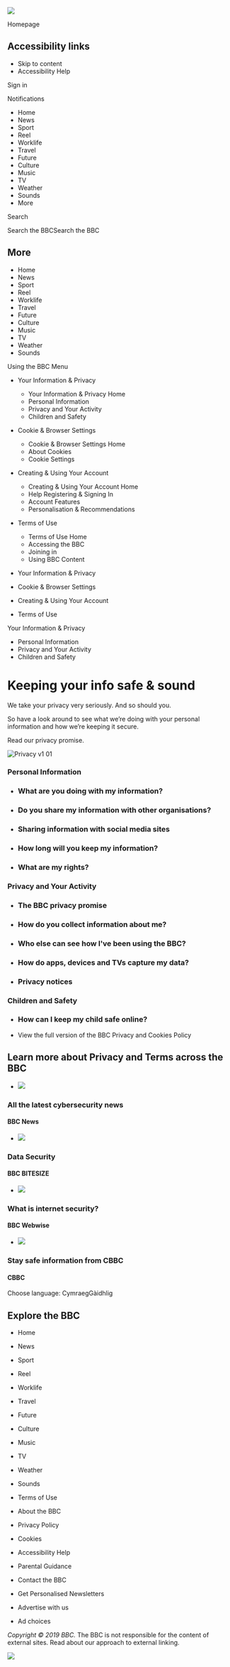 ![](https://a1.api.bbc.co.uk/hit.xiti?&col=1&from=p&ptag=js&s=598253&p=unknown&x2=\[responsive\]&x3=\[bbc_website\]&x4=\[en\]&x8=\[reverb-0.10.0-nojs\]&x10=\[\]&x11=\[\])

Homepage

## Accessibility links

  * Skip to content
  * Accessibility Help

Sign in

Notifications

  * Home
  * News
  * Sport
  * Reel
  * Worklife
  * Travel
  * Future
  * Culture
  * Music
  * TV
  * Weather
  * Sounds
  * More

Search

Search the BBCSearch the BBC

## More

  * Home
  * News
  * Sport
  * Reel
  * Worklife
  * Travel
  * Future
  * Culture
  * Music
  * TV
  * Weather
  * Sounds

Using the BBC Menu

  * Your Information & Privacy 
    * Your Information & Privacy Home
    * Personal Information
    * Privacy and Your Activity
    * Children and Safety
  * Cookie & Browser Settings 
    * Cookie & Browser Settings Home
    * About Cookies
    * Cookie Settings
  * Creating & Using Your Account 
    * Creating & Using Your Account Home
    * Help Registering & Signing In
    * Account Features
    * Personalisation & Recommendations
  * Terms of Use 
    * Terms of Use Home
    * Accessing the BBC
    * Joining in
    * Using BBC Content

  * Your Information & Privacy 
  * Cookie & Browser Settings 
  * Creating & Using Your Account 
  * Terms of Use 

Your Information & Privacy

  * Personal Information
  * Privacy and Your Activity
  * Children and Safety

# Keeping your info safe & sound

We take your privacy very seriously. And so should you.

So have a look around to see what we’re doing with your personal information
and how we’re keeping it secure.

Read our privacy promise.

![Privacy v1 01](//ichef.bbci.co.uk/images/ic/960xn/p0492qj1.png)

### Personal Information

  * ### What are you doing with my information?

  * ### Do you share my information with other organisations?

  * ### Sharing information with social media sites

  * ### How long will you keep my information?

  * ### What are my rights?

### Privacy and Your Activity

  * ### The BBC privacy promise

  * ### How do you collect information about me?

  * ### Who else can see how I've been using the BBC?

  * ### How do apps, devices and TVs capture my data?

  * ### Privacy notices

### Children and Safety

  * ### How can I keep my child safe online?

  * View the full version of the BBC Privacy and Cookies Policy

## Learn more about Privacy and Terms across the BBC

  * ![](//ichef.bbci.co.uk/images/ic/272x153/p043l59x.png)

### All the latest cybersecurity news

#### BBC News

  * ![](//ichef.bbci.co.uk/images/ic/272x153/p0452pqy.png)

### Data Security

#### BBC BITESIZE

  * ![](//ichef.bbci.co.uk/images/ic/272x153/p0452ptv.png)

### What is internet security?

#### BBC Webwise

  * ![](//ichef.bbci.co.uk/images/ic/272x153/p0452pyl.png)

### Stay safe information from CBBC

#### CBBC

Choose language: CymraegGàidhlig

## Explore the BBC

  * Home
  * News
  * Sport
  * Reel
  * Worklife
  * Travel
  * Future
  * Culture
  * Music
  * TV
  * Weather
  * Sounds

  * Terms of Use
  * About the BBC
  * Privacy Policy
  * Cookies
  * Accessibility Help
  * Parental Guidance
  * Contact the BBC
  * Get Personalised Newsletters
  * Advertise with us
  * Ad choices

 _Copyright © 2019 BBC._ The BBC is not responsible for the content of
external sites. Read about our approach to external linking.

![](//ssc.api.bbc.com/?c1=2&c2=19293874&ns_site=bbc&name=)

